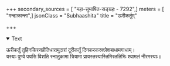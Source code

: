 +++
secondary_sources = [ "महा-सुभाषित-सङ्ग्रहः - 7292",]
meters = [ "मन्दाक्रान्ता",]
jsonClass = "Subhaashita"
title = "ऊरीकर्तुम्"

+++

<details open><summary>Text</summary>

ऊरीकर्तुं तुहिनकिरणप्रीतिधारामुदारां दूरीकर्तुं दिनकरकरक्लेशबाधामगाधाम्।  
यस्याः पुण्ये पयसि विशति स्नातुकामा त्रियामा प्रायस्तस्यास्तिमिरततिभिः श्यामलं नीरमस्याः॥
</details>

